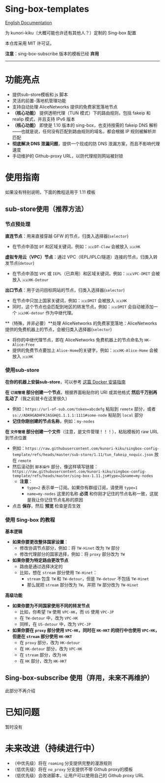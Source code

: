 # Sing-box-templates
[English Documentation](README.md)

为 kunori-kiku（大概可能也许还有其他人？）定制的 Sing-box 配置

本仓库采用 MIT 许可证。

**注意**：sing-box-subscribe 版本的模板已经 **弃用**

---

# 功能亮点

- 提供sub-store模板和 js 脚本  
- 灵活的前置-落地机管理功能
- 支持自动处理 AliceNetworks 提供的免费家宽落地节点
- **（核心功能）** 提供透明代理（TUN 模式）下的路由规则，包括 fakeip 和 realip 模式，并且支持 IPv6 版本  
- **（核心功能）** 即使是 1.10 版本的 sing-box，也支持按需的 fakeip DNS 解析——也就是说，任何没有匹配到路由规则的域名，都会根据 IP 规则被解析并匹配  
- **彻底解决 DNS 泄漏问题**，提供一个现成的防 DNS 泄漏方案，而且不影响代理速度  
- 手动维护的 Github-proxy URL，以防代理规则网站被封锁

# 使用指南  
如果没有特别说明，下面的教程适用于 1.11 模板

## sub-store使用（推荐方法）  
### 节点预处理  
**直连节点**：用来直接穿越 GFW 的节点，归类入选择器(`selector`)
- 在节点中添加 `DT` 和区域关键词，例如：`🇭🇰DT-Claw` 会被放入 `🇭🇰HK`  

**虚拟专用云（VPC）节点**：通过 VPC（IEPL/IPLC/隧道）连接的节点，归类入转发节点(`detour`)  
- 在节点中添加 `VPC` 或 `IEPL`（已弃用）和区域关键词，例如：`🇭🇰VPC-DMIT` 会被放入 `🇭🇰HK-Detour`

**出口节点**：用于访问目标网站的节点，归类入选择器(`selector`)  
- 在节点中只加上国家关键词，例如：`🇭🇰DMIT` 会被放入 `🇭🇰HK`  
- 同时，这个节点也会匹配到地区的转发节点，例如：`🇭🇰DMIT` 会自动被添加一个 `🇭🇰HK-detour` 作为中继代理。

**（特殊，并非必要）**处理 AliceNetworks 的免费家宽落地：AliceNetworks 提供的免费机器上的节点，会被归类入选择器(`selector`)
- 将你的中继代理节点，即在 AliceNetworks 免费机器上的节点命名为 `HK-Alice-Free`  
- 提供的免费节点要加上 `Alice-Home`的关键字，例如：`🇭🇰HK-Alice-Home` 会被放入 `🇭🇰HK`

### 使用sub-store  
**在你的机器上安装sub-store**，可以参考 [这篇 Docker 安装指南](https://ztdocs.top/project/sub-store/tutorial/self/)

**在 `订阅管理` 部分创建一个节点**，根据界面粘贴你的 URI 或其他格式 **然后千万别再乱动了**（我之前就卡在这里很久）  
- 例如：`https://url-of-sub.com/token=abcdefg` 粘贴到 `remote` 部分，或者 `ss://ADKHGADHFKJASGH@1.1.1.1:1111#some-node` 粘贴到 `local` 部分  
- **记住你刚创建的节点名称**，例如：`my-nodes`

**在 `文件管理` 部分创建一个文件**（注意，是文件管理！！！），粘贴模板的 raw URL 到节点位置
- 例如：`https://raw.githubusercontent.com/kunori-kiku/singbox-config-template/refs/heads/master/sub-store/1.11/tun_fakeip_noquic.json` 放在 `remote`  
- 然后滚动到 `脚本操作` 部分，像这样填写链接：`https://raw.githubusercontent.com/kunori-kiku/singbox-config-template/refs/heads/master/sing-box-1.11.js#type=2&name=my-nodes`  
  - **注意**：  
    - `type=2` 表示单一订阅。如果你有群组订阅，请使用 `type=1`  
    - `name=my-nodes` 这里的名称 **必须** 和你刚才记住的节点名称一致，这就是我让你记住节点名称的原因  
- 点击 **保存**，然后 **预览** 检查是否生效

### 使用 Sing-box 的教程
**基本逻辑**  
- **如果你要更改整体国家设置**：  
  - 修改协调节点部分，例如：将 `TW-Hinet` 改为 `TW` 部分  
  - 修改代理部分的国家选择，例如：将 `proxy` 部分改为 `TW`  
- **如果你要为特定路由更改节点**  
  - 路由是通过选择决定的
  - 比如，想在 `stream` 部分使用 `TW-Hinet`：
    - `stream` 包含 `TW` 和 `TW-detour`，但是 `TW-detour` 不包括 `TW-Hinet`
    - 那么就把 `stream` 部分改为 `TW`，并把 `TW` 部分改为 `TW-Hinet`

**高级功能**  
- **如果你要为不同国家使用不同的转发节点**  
  - 比如，你希望 `TW` 使用 `VPC-HK`，而 `US` 使用 `VPC-JP`  
  - 在 `TW-detour` 中，改为 `VPC-HK`  
  - 同样，在 `US-detour` 中，改为 `VPC-JP`
- **如果你要在 `proxy` 部分使用 `VPC-HK`，同时在 `HK-HKT` 的绕行中也使用 `VPC-HK`，但是在 `stream` 部分使用 `HK-HKT`**  
  - 在 `proxy` 部分，改为 `HK-detour`  
  - 在 `HK-detour` 部分，改为 `VPC-HK`  
  - 在 `stream` 部分，改为 `HK`  
  - 在 `HK` 部分，改为 `HK-HKT`

## Sing-box-subscribe 使用（弃用，未来不再维护）  
此部分不再介绍

# 已知问题  
暂时没有

# 未来改进（持续进行中）  
- （中优先级）将在 `roaming` 分支提供完整的漫游规则  
- （低优先级）将在 `no_proxy` 分支提供不带 Github proxy的模板  
- （低优先级）会改进脚本，让用户可以使用自己的 Github proxy URL